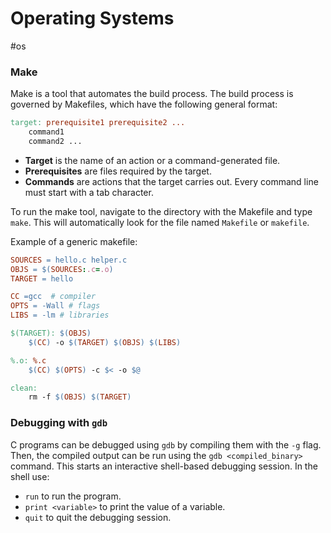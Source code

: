 # Operating Systems
#os

### Make
Make is a tool that automates the build process. The build process is governed by Makefiles, which have the following general format:
```makefile
target: prerequisite1 prerequisite2 ...
	command1
	command2 ...
```
- **Target** is the name of an action or a command-generated file.
- **Prerequisites** are files required by the target.
- **Commands** are actions that the target carries out. Every command line must start with a tab character.

To run the make tool, navigate to the directory with the Makefile and type `make`. This will automatically look for the file named `Makefile` or `makefile`.

Example of a generic makefile:
```makefile
SOURCES = hello.c helper.c
OBJS = $(SOURCES:.c=.o)
TARGET = hello

CC =gcc  # compiler 
OPTS = -Wall # flags
LIBS = -lm # libraries

$(TARGET): $(OBJS)
	$(CC) -o $(TARGET) $(OBJS) $(LIBS)

%.o: %.c
	$(CC) $(OPTS) -c $< -o $@

clean:
	rm -f $(OBJS) $(TARGET)
```

### Debugging with `gdb`
C programs can be debugged using `gdb` by compiling them with the `-g` flag. Then, the compiled output can be run using the `gdb <compiled_binary>` command. This starts an interactive shell-based debugging session. In the shell use:
- `run` to run the program.
- `print <variable>` to print the value of a variable.
- `quit` to quit the debugging session.